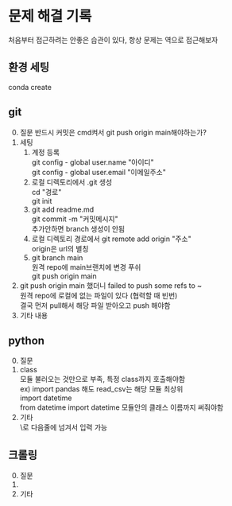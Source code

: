 # 문제 해결 기록
처음부터 접근하려는 안좋은 습관이 있다, 항상 문제는 역으로 접근해보자

## 환경 세팅
conda create 

## git
0. 질문
반드시 커밋은 cmd켜서 git push origin main해야하는가?
1. 세팅
    1) 계정 등록  
    git config  - global user.name "아이디"  
    git config  - global user.email "이메일주소"  
    2) 로컬 디렉토리에서 .git 생성  
    cd "경로"  
    git init  
    3) git add readme.md  
    git commit -m "커밋메시지"  
    추가안하면 branch 생성이 안됨  
    4) 로컬 디렉토리 경로에서 git remote add origin "주소"  
    origin은 url의 별칭  
    5) git branch main  
    원격 repo에 main브랜치에 변경 푸쉬  
    git push origin main  
2. git push origin main 했더니 failed to push some refs to ~  
원격 repo에 로컬에 없는 파일이 있다 (협력할 때 빈번)  
결국 먼저 pull해서 해당 파일 받아오고 push 해야함  
99. 기타 내용  

## python  
0. 질문  
1. class  
    모듈 불러오는 것만으로 부족, 특정 class까지 호출해야함  
    ex) import pandas 해도 read_csv는 해당 모듈 최상위  
    import datetime  
    from datetime import datetime 모듈안의 클래스 이름까지 써줘야함  
99. 기타  
\로 다음줄에 넘겨서 입력 가능  

## 크롤링
0. 질문  
1.   
99. 기타  